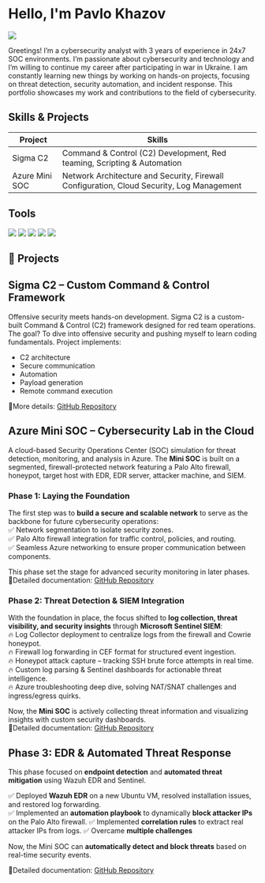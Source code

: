 # Hello, I'm Pavlo Khazov
<a href="https://linkedin.com/in/pavlo-khazov"><img src="https://img.shields.io/badge/-LinkedIn-0072b1?&style=for-the-badge&logo=linkedin&logoColor=white" /></a>

Greetings! I’m a cybersecurity analyst with 3 years of experience in 24x7 SOC environments. I’m passionate about cybersecurity and technology and I’m willing to continue my career after participating in war in Ukraine. I am constantly learning new things by working on hands-on projects, focusing on threat detection, security automation, and incident response. This portfolio showcases my work and contributions to the field of cybersecurity.

## Skills & Projects

| Project                                      | Skills                                         |
|----------------------------------------------|-----------------------------------------------|
| Sigma C2                                    | Command & Control (C2) Development, Red teaming, Scripting & Automation |
| Azure Mini SOC                              | Network Architecture and Security, Firewall Configuration, Cloud Security, Log Management |

## Tools

<img src="https://img.shields.io/badge/-Microsoft_Azure-0089D6?&style=for-the-badge&logo=Microsoft-Azure&logoColor=white" />
<img src="https://img.shields.io/badge/-Palo_Alto_Networks-FF6F00?&style=for-the-badge&logo=Palo-Alto-Networks&logoColor=white" />
<img src="https://img.shields.io/badge/-Wazuh-EE0000?&style=for-the-badge&logo=Wazuh&logoColor=white" />
<img src="https://img.shields.io/badge/-Microsoft_Sentinel-0078D4?&style=for-the-badge&logo=Microsoft&logoColor=white" />
<img src="https://img.shields.io/badge/-Linux-FCC624?&style=for-the-badge&logo=Linux&logoColor=black" />

## 🚀 Projects  

## **Sigma C2 – Custom Command & Control Framework**  
Offensive security meets hands-on development. Sigma C2 is a custom-built Command & Control (C2) framework designed for red team operations. The goal? To dive into offensive security and pushing myself to learn coding fundamentals. 
Project implements: 
* C2 architecture
* Secure communication
* Automation
* Payload generation
* Remote command execution

🔗More details: [GitHub Repository](https://github.com/khazovP/Sigma-C2)

## **Azure Mini SOC – Cybersecurity Lab in the Cloud**  
A cloud-based Security Operations Center (SOC) simulation for threat detection, monitoring, and analysis in Azure. The **Mini SOC** is built on a segmented, firewall-protected network featuring a Palo Alto firewall, honeypot, target host with EDR, EDR server, attacker machine, and SIEM.  

### **Phase 1: Laying the Foundation**  
The first step was to **build a secure and scalable network** to serve as the backbone for future cybersecurity operations:  
✅ Network segmentation to isolate security zones.  
✅ Palo Alto firewall integration for traffic control, policies, and routing.  
✅ Seamless Azure networking to ensure proper communication between components.  

This phase set the stage for advanced security monitoring in later phases.  
🔗Detailed documentation: [GitHub Repository](https://github.com/khazovP/Mini-SOC)  

### **Phase 2: Threat Detection & SIEM Integration**  
With the foundation in place, the focus shifted to **log collection, threat visibility, and security insights** through **Microsoft Sentinel SIEM**:  
🔥 Log Collector deployment to centralize logs from the firewall and Cowrie honeypot.  
🔥 Firewall log forwarding in CEF format for structured event ingestion.  
🔥 Honeypot attack capture – tracking SSH brute force attempts in real time.  
🔥 Custom log parsing & Sentinel dashboards for actionable threat intelligence.  
🔥 Azure troubleshooting deep dive, solving NAT/SNAT challenges and ingress/egress quirks.  

Now, the **Mini SOC** is actively collecting threat information and visualizing insights with custom security dashboards.  
🔗Detailed documentation: [GitHub Repository](https://github.com/khazovP/Mini-SOC-Phase2)

## Phase 3: EDR & Automated Threat Response  

This phase focused on **endpoint detection** and **automated threat mitigation** using Wazuh EDR and Sentinel.  

✅ Deployed **Wazuh EDR** on a new Ubuntu VM, resolved installation issues, and restored log forwarding.  
✅ Implemented an **automation playbook** to dynamically **block attacker IPs** on the Palo Alto firewall.
✅ Implemented **correlation rules** to extract real attacker IPs from logs.
✅ Overcame **multiple challenges**

Now, the Mini SOC can **automatically detect and block threats** based on real-time security events.  

🔗Detailed documentation: [GitHub Repository](https://github.com/khazovP/Mini-SOC-Phase3)
